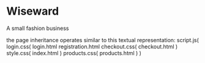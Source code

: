 # Wiseward
A small fashion business

the page inheritance operates similar to this textual representation:
script.js(
  login.css(
    login.html
    registration.html
    checkout.css(
        checkout.html
    )
  style.css(
    index.html
  )
    products.css(
      products.html
    )
)



